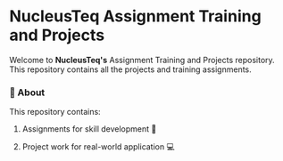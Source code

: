 # NucleusTeq Assignment Training and Projects  
Welcome to **NucleusTeq's** Assignment Training and Projects repository.  
This repository contains all the projects and training assignments.  

### 📌 About
This repository contains:

1. Assignments for skill development 📝

2. Project work for real-world application 💻
